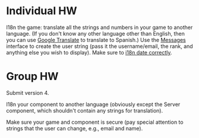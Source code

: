 # Individual HW #
I18n the game: translate all the strings and numbers in your game to another language. (If you don't know any other language other than English, then you can use [Google Translate](http://translate.google.com/) to translate to Spanish.) Use the [Messages](http://google-web-toolkit.googlecode.com/svn/javadoc/latest/com/google/gwt/i18n/client/Messages.html) interface to create the user string (pass it the username/email, the rank, and anything else you wish to display). Make sure to [i18n date correctly](https://developers.google.com/web-toolkit/doc/latest/DevGuideCodingBasicsFormatting).


# Group HW #
Submit version 4.

I18n your component to another language (obviously except the Server component, which shouldn't contain any strings for translation).

Make sure your game and component is secure (pay special attention to strings that the user can change, e.g., email and name).